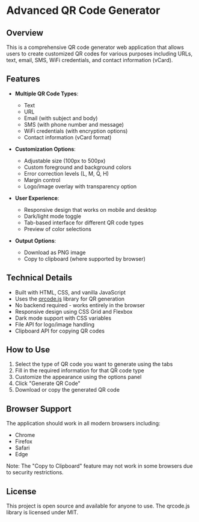 # Advanced QR Code Generator

## Overview

This is a comprehensive QR code generator web application that allows users to create customized QR codes for various purposes including URLs, text, email, SMS, WiFi credentials, and contact information (vCard).

## Features

- **Multiple QR Code Types**:
  - Text
  - URL
  - Email (with subject and body)
  - SMS (with phone number and message)
  - WiFi credentials (with encryption options)
  - Contact information (vCard format)

- **Customization Options**:
  - Adjustable size (100px to 500px)
  - Custom foreground and background colors
  - Error correction levels (L, M, Q, H)
  - Margin control
  - Logo/image overlay with transparency option

- **User Experience**:
  - Responsive design that works on mobile and desktop
  - Dark/light mode toggle
  - Tab-based interface for different QR code types
  - Preview of color selections

- **Output Options**:
  - Download as PNG image
  - Copy to clipboard (where supported by browser)

## Technical Details

- Built with HTML, CSS, and vanilla JavaScript
- Uses the [qrcode.js](https://github.com/soldair/node-qrcode) library for QR generation
- No backend required - works entirely in the browser
- Responsive design using CSS Grid and Flexbox
- Dark mode support with CSS variables
- File API for logo/image handling
- Clipboard API for copying QR codes

## How to Use

1. Select the type of QR code you want to generate using the tabs
2. Fill in the required information for that QR code type
3. Customize the appearance using the options panel
4. Click "Generate QR Code"
5. Download or copy the generated QR code

## Browser Support

The application should work in all modern browsers including:
- Chrome
- Firefox
- Safari
- Edge

Note: The "Copy to Clipboard" feature may not work in some browsers due to security restrictions.

## License

This project is open source and available for anyone to use. The qrcode.js library is licensed under MIT.
